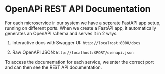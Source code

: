 # OpenAPi REST API Documentation

For each microservice in our system we have a seperate FastAPI app setup, running on different ports. 
When we create a FastAPI app, it automatically generates an OpenAPI schema and serves it in 2 ways.

1. Interactive docs with Swagger UI:
`http://localhost:8000/docs`

3. Raw OpenAPI JSON:
`http://localhost:$PORT/openapi.json`

To access the documentation for each service, we enter the correct port and can then see the REST API documentation.


